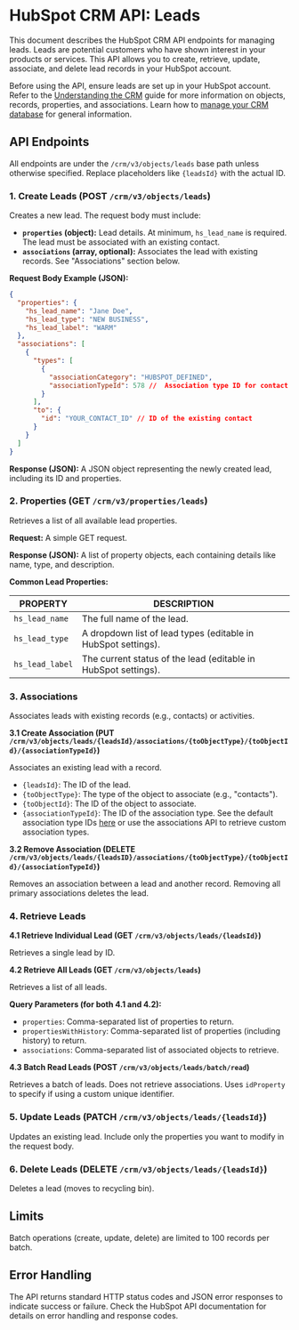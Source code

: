 # HubSpot CRM API: Leads

This document describes the HubSpot CRM API endpoints for managing leads.  Leads are potential customers who have shown interest in your products or services.  This API allows you to create, retrieve, update, associate, and delete lead records in your HubSpot account.

Before using the API, ensure leads are set up in your HubSpot account.  Refer to the [Understanding the CRM](link_to_understanding_crm_guide) guide for more information on objects, records, properties, and associations.  Learn how to [manage your CRM database](link_to_managing_crm_database) for general information.


## API Endpoints

All endpoints are under the `/crm/v3/objects/leads` base path unless otherwise specified.  Replace placeholders like `{leadsId}` with the actual ID.


### 1. Create Leads (POST `/crm/v3/objects/leads`)

Creates a new lead. The request body must include:

* **`properties` (object):**  Lead details.  At minimum, `hs_lead_name` is required.  The lead must be associated with an existing contact.
* **`associations` (array, optional):**  Associates the lead with existing records.  See "Associations" section below.


**Request Body Example (JSON):**

```json
{
  "properties": {
    "hs_lead_name": "Jane Doe",
    "hs_lead_type": "NEW BUSINESS",
    "hs_lead_label": "WARM"
  },
  "associations": [
    {
      "types": [
        {
          "associationCategory": "HUBSPOT_DEFINED",
          "associationTypeId": 578 //  Association type ID for contact (check HubSpot documentation for current ID)
        }
      ],
      "to": {
        "id": "YOUR_CONTACT_ID" // ID of the existing contact
      }
    }
  ]
}
```

**Response (JSON):**  A JSON object representing the newly created lead, including its ID and properties.


### 2. Properties (GET `/crm/v3/properties/leads`)

Retrieves a list of all available lead properties.

**Request:**  A simple GET request.

**Response (JSON):** A list of property objects, each containing details like name, type, and description.


**Common Lead Properties:**

| PROPERTY        | DESCRIPTION                                                                    |
|-----------------|--------------------------------------------------------------------------------|
| `hs_lead_name`  | The full name of the lead.                                                    |
| `hs_lead_type`  | A dropdown list of lead types (editable in HubSpot settings).                  |
| `hs_lead_label` | The current status of the lead (editable in HubSpot settings).                 |



### 3. Associations

Associates leads with existing records (e.g., contacts) or activities.

**3.1 Create Association (PUT `/crm/v3/objects/leads/{leadsId}/associations/{toObjectType}/{toObjectId}/{associationTypeId}`)**

Associates an existing lead with a record.

* `{leadsId}`:  The ID of the lead.
* `{toObjectType}`: The type of the object to associate (e.g., "contacts").
* `{toObjectId}`: The ID of the object to associate.
* `{associationTypeId}`: The ID of the association type.  See the default association type IDs [here](link_to_association_type_ids) or use the associations API to retrieve custom association types.


**3.2 Remove Association (DELETE `/crm/v3/objects/leads/{leadsID}/associations/{toObjectType}/{toObjectId}/{associationTypeId}`)**

Removes an association between a lead and another record.  Removing all primary associations deletes the lead.


### 4. Retrieve Leads

**4.1 Retrieve Individual Lead (GET `/crm/v3/objects/leads/{leadsId}`)**

Retrieves a single lead by ID.

**4.2 Retrieve All Leads (GET `/crm/v3/objects/leads`)**

Retrieves a list of all leads.


**Query Parameters (for both 4.1 and 4.2):**

* `properties`: Comma-separated list of properties to return.
* `propertiesWithHistory`: Comma-separated list of properties (including history) to return.
* `associations`: Comma-separated list of associated objects to retrieve.


**4.3 Batch Read Leads (POST `/crm/v3/objects/leads/batch/read`)**

Retrieves a batch of leads.  Does not retrieve associations.  Uses `idProperty` to specify if using a custom unique identifier.


### 5. Update Leads (PATCH `/crm/v3/objects/leads/{leadsId}`)

Updates an existing lead.  Include only the properties you want to modify in the request body.


### 6. Delete Leads (DELETE `/crm/v3/objects/leads/{leadsId}`)

Deletes a lead (moves to recycling bin).



## Limits

Batch operations (create, update, delete) are limited to 100 records per batch.


## Error Handling

The API returns standard HTTP status codes and JSON error responses to indicate success or failure.  Check the HubSpot API documentation for details on error handling and response codes.
